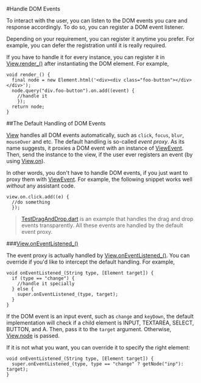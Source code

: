 #Handle DOM Events

To interact with the user, you can listen to the DOM events you care and response accordingly. To do so, you can register a DOM event listener.

Depending on your requirement, you can register it anytime you prefer. For example, you can defer the registration until it is really required.

If you have to handle it for every instance, you can register it in [View.render_()](api:view) after instantiating the DOM element. For example,

    void render_() {
      final node = new Element.html('<div><div class="foo-button"></div></div>');
      node.query("div.foo-button").on.add((event) {
        //handle it
        });
      return node;
    }

##The Default Handling of DOM Events

[View](api:view) handles all DOM events automatically, such as `click`, `focus`, `blur`, `mouseOver` and etc. The default handling is so-called *event proxy*. As its name suggests, it proxies a DOM event with an instance of [ViewEvent](api:event). Then, send the instance to the view, if the user ever registers an event (by using [View.on](api:view)).

In other words, you don't have to handle DOM events, if you just want to proxy them with [ViewEvent](api:event). For example, the following snippet works well *without* any assistant code.

    view.on.click.add((e) {
      //do something
      });

> [TestDragAndDrop.dart](source:test) is an example that handles the drag and drop events transparently. All these events are handled by the default event proxy.

###[View.onEventListened_()](api:view)

The event proxy is actually handled by [View.onEventListened_()](api:view). You can override if you'd like to intercept the default handling. For example,

    void onEventListened_(String type, [Element target]) {
      if (type == "change") {
        //handle it specially
      } else {
        super.onEventListened_(type, target);
      }
    }

If the DOM event is an input event, such as `change` and `keyDown`, the default implementation will check if a child element is INPUT, TEXTAREA, SELECT, BUTTON, and A. Then, pass it to the `target` argument. Otherwise, [View.node](api:view) is passed.

If it is not what you want, you can override it to specify the right element:

    void onEventListened_(String type, [Element target]) {
      super.onEventListened_(type, type == "change" ? getNode("inp"): target);
    }
